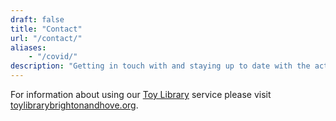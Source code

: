 ```yaml
---
draft: false
title: "Contact"
url: "/contact/"
aliases:
    - "/covid/"
description: "Getting in touch with and staying up to date with the activities of the Early Childhood Project."
---
```


For information about using our [Toy Library](/toy-library/) service please visit 
[toylibrarybrightonandhove.org](https://toylibrarybrightonandhove.org).